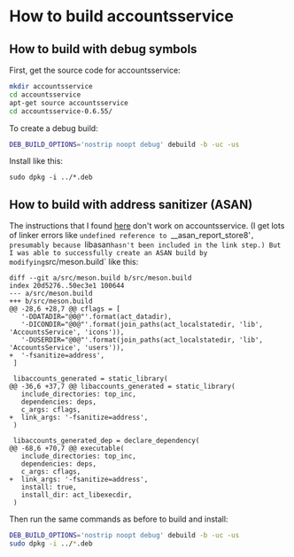 # How to build accountsservice

## How to build with debug symbols

First, get the source code for accountsservice:

```bash
mkdir accountsservice
cd accountsservice
apt-get source accountsservice
cd accountsservice-0.6.55/
```

To create a debug build:

```bash
DEB_BUILD_OPTIONS='nostrip noopt debug' debuild -b -uc -us
```

Install like this:

```
sudo dpkg -i ../*.deb
```

## How to build with address sanitizer (ASAN)

The instructions that I found [here](https://wiki.debian.org/LTS/Development/Asan) don't work on accountsservice. (I get lots of linker errors like `undefined reference to `__asan_report_store8'`, presumably because `libasan` hasn't been included in the link step.) But I was able to successfully create an ASAN build by modifying `src/meson.build` like this:

```
diff --git a/src/meson.build b/src/meson.build
index 20d5276..50ec3e1 100644
--- a/src/meson.build
+++ b/src/meson.build
@@ -28,6 +28,7 @@ cflags = [
   '-DDATADIR="@0@"'.format(act_datadir),
   '-DICONDIR="@0@"'.format(join_paths(act_localstatedir, 'lib', 'AccountsService', 'icons')),
   '-DUSERDIR="@0@"'.format(join_paths(act_localstatedir, 'lib', 'AccountsService', 'users')),
+  '-fsanitize=address',
 ]
 
 libaccounts_generated = static_library(
@@ -36,6 +37,7 @@ libaccounts_generated = static_library(
   include_directories: top_inc,
   dependencies: deps,
   c_args: cflags,
+  link_args: '-fsanitize=address',
 )
 
 libaccounts_generated_dep = declare_dependency(
@@ -68,6 +70,7 @@ executable(
   include_directories: top_inc,
   dependencies: deps,
   c_args: cflags,
+  link_args: '-fsanitize=address',
   install: true,
   install_dir: act_libexecdir,
 )
```

Then run the same commands as before to build and install:

```bash
DEB_BUILD_OPTIONS='nostrip noopt debug' debuild -b -uc -us
sudo dpkg -i ../*.deb
```
